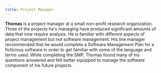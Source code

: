 ```yaml
---
title: Project Manager
---
```


**Thomas** is a project manager at a small non-profit research organization. Three of the projects he's managing have produced significant amounts of data that now require analysis. He is familiar with different aspects of project management but not software management. His line manager recommended that he would complete a Software Management Plan for a ficticious software in order to get familiar with some of the language and terms used. While completing the SMP, Thomas found many of his questions answered and felt better equipped to manage the software component of his future projects.
